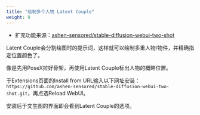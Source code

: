 ```yaml
---
title: "绘制多个人物 Latent Couple"
weight: 8
---
```


- 扩充功能来源：[ashen-sensored/stable-diffusion-webui-two-shot](https://github.com/ashen-sensored/stable-diffusion-webui-two-shot)

Latent Couple会分割绘图时的提示词，这样就可以绘制多重人物/物件，并精确指定位置颜色了。

像是先用PoseX拉好骨架，再使用Latent Couple标出人物的概略位置。

于Extensions页面的Install from URL输入以下网址安装： `https://github.com/ashen-sensored/stable-diffusion-webui-two-shot.git`，再点选Reload WebUI。

安装后于文生图的界面即会看到Latent Couple的选项。
